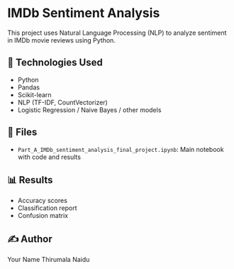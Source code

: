 # IMDb Sentiment Analysis

This project uses Natural Language Processing (NLP) to analyze sentiment in IMDb movie reviews using Python.

## 🧠 Technologies Used
- Python
- Pandas
- Scikit-learn
- NLP (TF-IDF, CountVectorizer)
- Logistic Regression / Naive Bayes / other models

## 📁 Files
- `Part_A_IMDb_sentiment_analysis_final_project.ipynb`: Main notebook with code and results

## 📊 Results
- Accuracy scores
- Classification report
- Confusion matrix

## ✍️ Author
Your Name
Thirumala Naidu

